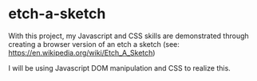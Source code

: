 # etch-a-sketch

With this project, my Javascript and CSS skills are demonstrated through creating a browser version of an etch a sketch (see: https://en.wikipedia.org/wiki/Etch_A_Sketch)

I will be using Javascript DOM manipulation and CSS to realize this.